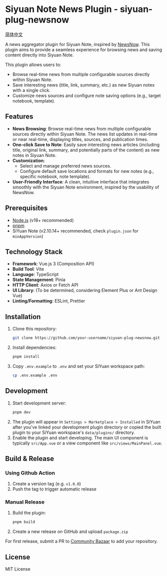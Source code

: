 # Siyuan Note News Plugin - siyuan-plug-newsnow

[简体中文](./README_zh_CN.md)

A news aggregator plugin for Siyuan Note, inspired by [NewsNow](https://newsnow.busiyi.world/). This plugin aims to provide a seamless experience for browsing news and saving content directly into Siyuan Note.

This plugin allows users to:
- Browse real-time news from multiple configurable sources directly within Siyuan Note.
- Save interesting news (title, link, summary, etc.) as new Siyuan notes with a single click.
- Customize news sources and configure note saving options (e.g., target notebook, template).

## Features

- **News Browsing**: Browse real-time news from multiple configurable sources directly within Siyuan Note. The news list updates in real-time or near real-time, displaying titles, sources, and publication times.
- **One-click Save to Note**: Easily save interesting news articles (including title, original link, summary, and potentially parts of the content) as new notes in Siyuan Note.
- **Customization**: 
    - Select and manage preferred news sources.
    - Configure default save locations and formats for new notes (e.g., specific notebook, note template).
- **User-Friendly Interface**: A clean, intuitive interface that integrates smoothly with the Siyuan Note environment, inspired by the usability of NewsNow.

## Prerequisites

- [Node.js](https://nodejs.org/en/download) (v18+ recommended)
- [pnpm](https://pnpm.io/installation)
- SiYuan Note (v2.10.14+ recommended, check `plugin.json` for `minAppVersion`)

## Technology Stack

- **Framework**: Vue.js 3 (Composition API)
- **Build Tool**: Vite
- **Language**: TypeScript
- **State Management**: Pinia
- **HTTP Client**: Axios or Fetch API
- **UI Library**: (To be determined, considering Element Plus or Ant Design Vue)
- **Linting/Formatting**: ESLint, Prettier

## Installation

1. Clone this repository:
   ```bash
   git clone https://github.com/your-username/siyuan-plug-newsnow.git
   ```
2. Install dependencies:
   ```bash
   pnpm install
   ```
3. Copy `.env.example` to `.env` and set your SiYuan workspace path:
   ```bash
   cp .env.example .env
   ```

## Development

1. Start development server:
   ```bash
   pnpm dev
   ```
2. The plugin will appear in `Settings > Marketplace > Installed` in SiYuan after you've linked your development plugin directory or copied the built plugin to your SiYuan workspace's `data/plugins/` directory.
3. Enable the plugin and start developing. The main UI component is typically `src/App.vue` or a view component like `src/views/MainPanel.vue`.

## Build & Release

### Using Github Action

1. Create a version tag (e.g. `v1.0.0`)
2. Push the tag to trigger automatic release

### Manual Release

1. Build the plugin:
   ```bash
   pnpm build
   ```
2. Create a new release on GitHub and upload `package.zip`

For first release, submit a PR to [Community Bazaar](https://github.com/siyuan-note/bazaar) to add your repository.

## License

MIT License